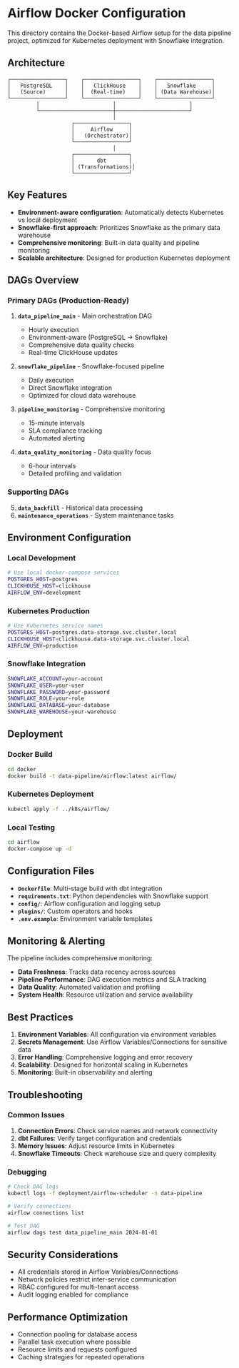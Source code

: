 # Airflow Docker Configuration

This directory contains the Docker-based Airflow setup for the data pipeline project, optimized for Kubernetes deployment with Snowflake integration.

## Architecture

```
┌─────────────────┐    ┌─────────────────┐    ┌─────────────────┐
│   PostgreSQL    │    │   ClickHouse    │    │   Snowflake     │
│   (Source)      │    │  (Real-time)    │    │ (Data Warehouse)│
└─────────────────┘    └─────────────────┘    └─────────────────┘
         │                       │                       │
         └───────────────────────┼───────────────────────┘
                                 │
                    ┌─────────────────┐
                    │     Airflow     │
                    │   (Orchestrator)│
                    └─────────────────┘
                                 │
                    ┌─────────────────┐
                    │       dbt       │
                    │ (Transformations)│
                    └─────────────────┘
```

## Key Features

- **Environment-aware configuration**: Automatically detects Kubernetes vs local deployment
- **Snowflake-first approach**: Prioritizes Snowflake as the primary data warehouse
- **Comprehensive monitoring**: Built-in data quality and pipeline monitoring
- **Scalable architecture**: Designed for production Kubernetes deployment

## DAGs Overview

### Primary DAGs (Production-Ready)

1. **`data_pipeline_main`** - Main orchestration DAG
   - Hourly execution
   - Environment-aware (PostgreSQL → Snowflake)
   - Comprehensive data quality checks
   - Real-time ClickHouse updates

2. **`snowflake_pipeline`** - Snowflake-focused pipeline
   - Daily execution
   - Direct Snowflake integration
   - Optimized for cloud data warehouse

3. **`pipeline_monitoring`** - Comprehensive monitoring
   - 15-minute intervals
   - SLA compliance tracking
   - Automated alerting

4. **`data_quality_monitoring`** - Data quality focus
   - 6-hour intervals
   - Detailed profiling and validation

### Supporting DAGs

5. **`data_backfill`** - Historical data processing
6. **`maintenance_operations`** - System maintenance tasks

## Environment Configuration

### Local Development
```bash
# Use local docker-compose services
POSTGRES_HOST=postgres
CLICKHOUSE_HOST=clickhouse
AIRFLOW_ENV=development
```

### Kubernetes Production
```bash
# Use Kubernetes service names
POSTGRES_HOST=postgres.data-storage.svc.cluster.local
CLICKHOUSE_HOST=clickhouse.data-storage.svc.cluster.local
AIRFLOW_ENV=production
```

### Snowflake Integration
```bash
SNOWFLAKE_ACCOUNT=your-account
SNOWFLAKE_USER=your-user
SNOWFLAKE_PASSWORD=your-password
SNOWFLAKE_ROLE=your-role
SNOWFLAKE_DATABASE=your-database
SNOWFLAKE_WAREHOUSE=your-warehouse
```

## Deployment

### Docker Build
```bash
cd docker
docker build -t data-pipeline/airflow:latest airflow/
```

### Kubernetes Deployment
```bash
kubectl apply -f ../k8s/airflow/
```

### Local Testing
```bash
cd airflow
docker-compose up -d
```

## Configuration Files

- **`Dockerfile`**: Multi-stage build with dbt integration
- **`requirements.txt`**: Python dependencies with Snowflake support
- **`config/`**: Airflow configuration and logging setup
- **`plugins/`**: Custom operators and hooks
- **`.env.example`**: Environment variable templates

## Monitoring & Alerting

The pipeline includes comprehensive monitoring:

- **Data Freshness**: Tracks data recency across sources
- **Pipeline Performance**: DAG execution metrics and SLA tracking
- **Data Quality**: Automated validation and profiling
- **System Health**: Resource utilization and service availability

## Best Practices

1. **Environment Variables**: All configuration via environment variables
2. **Secrets Management**: Use Airflow Variables/Connections for sensitive data
3. **Error Handling**: Comprehensive logging and error recovery
4. **Scalability**: Designed for horizontal scaling in Kubernetes
5. **Monitoring**: Built-in observability and alerting

## Troubleshooting

### Common Issues

1. **Connection Errors**: Check service names and network connectivity
2. **dbt Failures**: Verify target configuration and credentials
3. **Memory Issues**: Adjust resource limits in Kubernetes
4. **Snowflake Timeouts**: Check warehouse size and query complexity

### Debugging

```bash
# Check DAG logs
kubectl logs -f deployment/airflow-scheduler -n data-pipeline

# Verify connections
airflow connections list

# Test DAG
airflow dags test data_pipeline_main 2024-01-01
```

## Security Considerations

- All credentials stored in Airflow Variables/Connections
- Network policies restrict inter-service communication
- RBAC configured for multi-tenant access
- Audit logging enabled for compliance

## Performance Optimization

- Connection pooling for database access
- Parallel task execution where possible
- Resource limits and requests configured
- Caching strategies for repeated operations